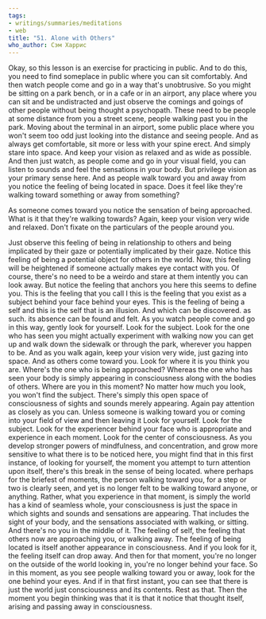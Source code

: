 ```yaml
---
tags:
- writings/summaries/meditations
- web
title: "51. Alone with Others"
who_author: Сэм Харрис
---
```


Okay, so this lesson is an exercise for practicing in public. And to do this, you need to find someplace in public where you can sit comfortably. And then watch people come and go in a way that's unobtrusive. So you might be sitting on a park bench, or in a cafe or in an airport, any place where you can sit and be undistracted and just observe the comings and goings of other people without being thought a psychopath. These need to be people at some distance from you a street scene, people walking past you in the park. Moving about the terminal in an airport, some public place where you won't seem too odd just looking into the distance and seeing people. And as always get comfortable, sit more or less with your spine erect. And simply stare into space. And keep your vision as relaxed and as wide as possible. And then just watch, as people come and go in your visual field, you can listen to sounds and feel the sensations in your body. But privilege vision as your primary sense here. And as people walk toward you and away from you notice the feeling of being located in space. Does it feel like they're walking toward something or away from something?

As someone comes toward you notice the sensation of being approached. What is it that they're walking towards? Again, keep your vision very wide and relaxed. Don't fixate on the particulars of the people around you.

Just observe this feeling of being in relationship to others and being implicated by their gaze or potentially implicated by their gaze. Notice this feeling of being a potential object for others in the world. Now, this feeling will be heightened if someone actually makes eye contact with you. Of course, there's no need to be a weirdo and stare at them intently you can look away. But notice the feeling that anchors you here this seems to define you. This is the feeling that you call I this is the feeling that you exist as a subject behind your face behind your eyes. This is the feeling of being a self and this is the self that is an illusion. And which can be discovered. as such. its absence can be found and felt. As you watch people come and go in this way, gently look for yourself. Look for the subject. Look for the one who has seen you might actually experiment with walking now you can get up and walk down the sidewalk or through the park, wherever you happen to be. And as you walk again, keep your vision very wide, just gazing into space. And as others come toward you. Look for where it is you think you are. Where's the one who is being approached? Whereas the one who has seen your body is simply appearing in consciousness along with the bodies of others. Where are you in this moment? No matter how much you look, you won't find the subject. There's simply this open space of consciousness of sights and sounds merely appearing. Again pay attention as closely as you can. Unless someone is walking toward you or coming into your field of view and then leaving it Look for yourself. Look for the subject. Look for the experiencer behind your face who is appropriate and experience in each moment. Look for the center of consciousness. As you develop stronger powers of mindfulness, and concentration, and grow more sensitive to what there is to be noticed here, you might find that in this first instance, of looking for yourself, the moment you attempt to turn attention upon itself, there's this break in the sense of being located. where perhaps for the briefest of moments, the person walking toward you, for a step or two is clearly seen, and yet is no longer felt to be walking toward anyone, or anything. Rather, what you experience in that moment, is simply the world has a kind of seamless whole, your consciousness is just the space in which sights and sounds and sensations are appearing. That includes the sight of your body, and the sensations associated with walking, or sitting. And there's no you in the middle of it. The feeling of self, the feeling that others now are approaching you, or walking away. The feeling of being located is itself another appearance in consciousness. And if you look for it, the feeling itself can drop away. And then for that moment, you're no longer on the outside of the world looking in, you're no longer behind your face. So in this moment, as you see people walking toward you or away, look for the one behind your eyes.
And if in that first instant, you can see that there is just the world just consciousness and its contents. Rest as that. Then the moment you begin thinking was that it is that it notice that thought itself, arising and passing away in consciousness.